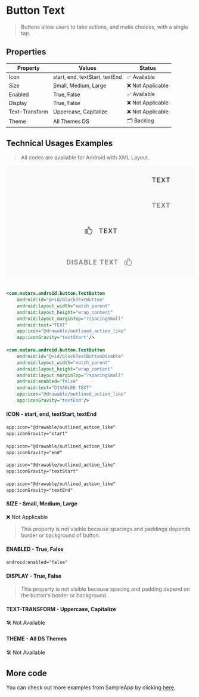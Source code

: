 # Button Text

> Buttons allow users to take actions, and make choices, with a single tap.



## Properties

| Property       | Values                    | Status             |
| -------------- | ------------------------- | ------------------ |
| Icon           | start, end, textStart, textEnd         | ✅  Available      |
| Size           | Small, Medium, Large      | ❌  Not Applicable      |
| Enabled        | True, False               | ✅  Available      |
| Display        | True, False               | ❌  Not Applicable |
| Text-Transform | Uppercase, Capitalize     | ❌  Not Applicable  |
| Theme          | All Themes DS             | 🗂️  Backlog  |


## Technical Usages Examples

> All codes are available for Android with XML Layout.

![](./images/button_text.png)

``` xml

<com.natura.android.button.TextButton
    android:id="@+id/blockTextButton"
    android:layout_width="match_parent"
    android:layout_height="wrap_content"
    android:layout_marginTop="?spacingSmall"
    android:text="TEXT"
    app:icon="@drawable/outlined_action_like"
    app:iconGravity="textStart"/>

<com.natura.android.button.TextButton
    android:id="@+id/blockTextButtonDisable"
    android:layout_width="match_parent"
    android:layout_height="wrap_content"
    android:layout_marginTop="?spacingSmall"
    android:enabled="false"
    android:text="DISABLED TEXT"
    app:icon="@drawable/outlined_action_like"
    app:iconGravity="textEnd"/>
```


#### ICON - start, end, textStart, textEnd


``` xml
app:icon="@drawable/outlined_action_like"
app:iconGravity="start"

app:icon="@drawable/outlined_action_like"
app:iconGravity="end"

app:icon="@drawable/outlined_action_like"
app:iconGravity="textStart"

app:icon="@drawable/outlined_action_like"
app:iconGravity="textEnd"

```


#### SIZE - Small, Medium, Large

❌  Not Applicable

> This property is not visible because spacings and paddings depends border or background of button.


#### ENABLED - True, False

``` xml
android:enabled="false"
```


#### DISPLAY - True, False

> This property is not visible because spacing and padding depend on the button's border or background.



#### TEXT-TRANSFORM - Uppercase, Capitalize

🛠️ Not Available 



#### THEME - All DS Themes

🛠️ Not Available 


## More code
You can check out more examples from SampleApp by clicking [here](https://github.com/natura-cosmeticos/natds-android/tree/master/sample/src/main/res/layout/activity_button.xml).

